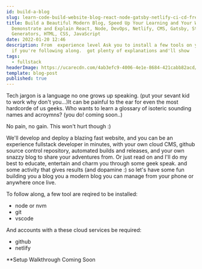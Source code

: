 ```yaml
---
id: build-a-blog
slug: learn-code-build-website-blog-react-node-gatsby-netlify-ci-cd-free
title: Build a Beautiful Modern Blog, Speed Up Your Learning and Your Websites -
  Demonstrate and Explain React, Node, DevOps, Netlify, CMS, Gatsby, Static Site
  Generators, HTML, CSS, JavaScript
date: 2022-01-20 12:46
description: From  experience level Ask you to install a few tools on your rig
  if you're following along.  got plenty of explanations and'll show
tags:
  - fullstack
headerImage: https://ucarecdn.com/4ab3efc9-4006-4e1e-8684-421cabb82acd/sendittelltheworld.png
template: blog-post
published: true
---
```


Tech jargon is a language no one grows up speaking. (put your sevant kid to work why don't you...)It can be painful to the ear for even the most hardcorde of us geeks. Who wants to learn a glossary of isoteric sounding names and acroymns? (you do! coming soon..) 

No pain, no gain. This won't hurt though :)
 
We'll develop and deploy a blazing fast website, and you can be an experience fullstack developer in minutes, with your own cloud CMS, github source control repository, automated builds and releases, and your own snazzy blog to share your adventures from. Or just read on and I'll do my best to educate, entertain and charm you through some geek speak.  and some activity that gives results (and dopamine :) so let's have some fun building you a blog you a modern blog you can manage from your phone or anywhere once live.

To follow along, a few tool are reqired to be installed:

- node or nvm
- git
- vscode

And accounts with a these cloud services be required:

- github
- netlify

**Setup Walkthrough Coming Soon